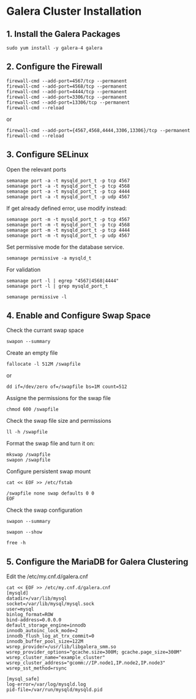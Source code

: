 # Galera Cluster Installation

## 1. Install the Galera Packages

```
sudo yum install -y galera-4 galera
```


## 2. Configure the Firewall

```
firewall-cmd --add-port=4567/tcp --permanent
firewall-cmd --add-port=4568/tcp --permanent
firewall-cmd --add-port=4444/tcp --permanent
firewall-cmd --add-port=3306/tcp --permanent
firewall-cmd --add-port=13306/tcp --permanent
firewall-cmd --reload
```
or
```
firewall-cmd --add-port={4567,4568,4444,3306,13306}/tcp --permanent
firewall-cmd --reload
```

## 3. Configure SELinux

Open the relevant ports
```
semanage port -a -t mysqld_port_t -p tcp 4567
semanage port -a -t mysqld_port_t -p tcp 4568
semanage port -a -t mysqld_port_t -p tcp 4444
semanage port -a -t mysqld_port_t -p udp 4567
```
If get already defined error, use modify instead:
```
semanage port -m -t mysqld_port_t -p tcp 4567
semanage port -m -t mysqld_port_t -p tcp 4568
semanage port -m -t mysqld_port_t -p tcp 4444
semanage port -m -t mysqld_port_t -p udp 4567
```

Set permissive mode for the database service.
```
semanage permissive -a mysqld_t
```

For validation
```
semanage port -l | egrep "4567|4568|4444"
semanage port -l | grep mysqld_port_t
```
```
semanage permissive -l
```

## 4. Enable and Configure Swap Space

Check the currant swap space
```
swapon --summary
```

Create an empty file
```
fallocate -l 512M /swapfile
```
or
```
dd if=/dev/zero of=/swapfile bs=1M count=512
```

Assigne the permissions for the swap file
```
chmod 600 /swapfile
```

Check the swap file size and permissions
```
ll -h /swapfile
```

Format the swap file and turn it on: 
```
mkswap /swapfile
swapon /swapfile
```

Configure persistent swap mount
```
cat << EOF >> /etc/fstab

/swapfile none swap defaults 0 0
EOF
```
Check the swap configuration

```
swapon --summary

swapon --show

free -h
```


## 5. Configure the MariaDB for Galera Clustering

Edit the /etc/my.cnf.d/galera.cnf

```
cat << EOF >> /etc/my.cnf.d/galera.cnf
[mysqld]
datadir=/var/lib/mysql
socket=/var/lib/mysql/mysql.sock
user=mysql
binlog_format=ROW
bind-address=0.0.0.0
default_storage_engine=innodb
innodb_autoinc_lock_mode=2
innodb_flush_log_at_trx_commit=0
innodb_buffer_pool_size=122M
wsrep_provider=/usr/lib/libgalera_smm.so
wsrep_provider_options="gcache.size=300M; gcache.page_size=300M"
wsrep_cluster_name="example_cluster"
wsrep_cluster_address="gcomm://IP.node1,IP.node2,IP.node3"
wsrep_sst_method=rsync

[mysql_safe]
log-error=/var/log/mysqld.log
pid-file=/var/run/mysqld/mysqld.pid
```